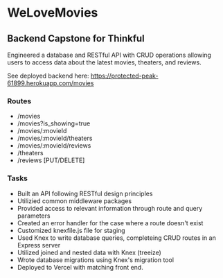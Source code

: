 # WeLoveMovies
## Backend Capstone for Thinkful

Engineered a database and RESTful API with CRUD operations allowing users to access data about the latest movies, theaters, and reviews.

See deployed backend here: https://protected-peak-61899.herokuapp.com/movies
### Routes
* /movies
* /movies?is_showing=true
* /movies/:movieId
* /movies/:movieId/theaters
* /movies/:movieId/reviews
* /theaters
* /reviews [PUT/DELETE]
  
### Tasks
* Built an API following RESTful design principles
* Utilizied common middleware packages
* Provided access to relevant information through route and query parameters
* Created an error handler for the case where a route doesn't exist
* Customized knexfile.js file for staging
* Used Knex to write database queries, completeing CRUD routes in an Express server
* Utilized joined and nested data with Knex (treeize)
* Wrote database migrations using Knex's migration tool
* Deployed to Vercel with matching front end.
